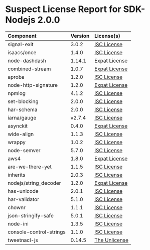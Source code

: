 
Suspect License Report for SDK-Nodejs 2.0.0
===========================================

|Component|Version|License(s)|
| :--- | :--- | :--- |
|signal-exit|3.0.2|[ISC License](../../license-data/14b0b50b-acd2-4fc8-ac65-3b15f9e58260.txt)|
|isaacs/once|1.4.0|[ISC License](../../license-data/14b0b50b-acd2-4fc8-ac65-3b15f9e58260.txt)|
|node-dashdash|1.14.1|[Expat License](../../license-data/19bd4215-a4d4-4ffe-8e54-fcd9558d4e96.txt)|
|combined-stream|1.0.7|[Expat License](../../license-data/19bd4215-a4d4-4ffe-8e54-fcd9558d4e96.txt)|
|aproba|1.2.0|[ISC License](../../license-data/14b0b50b-acd2-4fc8-ac65-3b15f9e58260.txt)|
|node-http-signature|1.2.0|[Expat License](../../license-data/19bd4215-a4d4-4ffe-8e54-fcd9558d4e96.txt)|
|npmlog|4.1.2|[ISC License](../../license-data/14b0b50b-acd2-4fc8-ac65-3b15f9e58260.txt)|
|set-blocking|2.0.0|[ISC License](../../license-data/14b0b50b-acd2-4fc8-ac65-3b15f9e58260.txt)|
|har-schema|2.0.0|[ISC License](../../license-data/14b0b50b-acd2-4fc8-ac65-3b15f9e58260.txt)|
|iarna/gauge|v2.7.4|[ISC License](../../license-data/14b0b50b-acd2-4fc8-ac65-3b15f9e58260.txt)|
|asynckit|0.4.0|[Expat License](../../license-data/19bd4215-a4d4-4ffe-8e54-fcd9558d4e96.txt)|
|wide-align|1.1.3|[ISC License](../../license-data/14b0b50b-acd2-4fc8-ac65-3b15f9e58260.txt)|
|wrappy|1.0.2|[ISC License](../../license-data/14b0b50b-acd2-4fc8-ac65-3b15f9e58260.txt)|
|node-semver|5.7.0|[ISC License](../../license-data/14b0b50b-acd2-4fc8-ac65-3b15f9e58260.txt)|
|aws4|1.8.0|[Expat License](../../license-data/19bd4215-a4d4-4ffe-8e54-fcd9558d4e96.txt)|
|are-we-there-yet|1.1.5|[ISC License](../../license-data/14b0b50b-acd2-4fc8-ac65-3b15f9e58260.txt)|
|inherits|2.0.3|[ISC License](../../license-data/14b0b50b-acd2-4fc8-ac65-3b15f9e58260.txt)|
|nodejs/string_decoder|1.2.0|[Expat License](../../license-data/19bd4215-a4d4-4ffe-8e54-fcd9558d4e96.txt)|
|has-unicode|2.0.1|[ISC License](../../license-data/14b0b50b-acd2-4fc8-ac65-3b15f9e58260.txt)|
|har-validator|5.1.0|[ISC License](../../license-data/14b0b50b-acd2-4fc8-ac65-3b15f9e58260.txt)|
|chownr|1.1.1|[ISC License](../../license-data/14b0b50b-acd2-4fc8-ac65-3b15f9e58260.txt)|
|json-stringify-safe|5.0.1|[ISC License](../../license-data/14b0b50b-acd2-4fc8-ac65-3b15f9e58260.txt)|
|node-ini|1.3.5|[ISC License](../../license-data/14b0b50b-acd2-4fc8-ac65-3b15f9e58260.txt)|
|console-control-strings|1.1.0|[ISC License](../../license-data/14b0b50b-acd2-4fc8-ac65-3b15f9e58260.txt)|
|tweetnacl-js|0.14.5|[The Unlicense](../../license-data/57b1f355-a0a0-4f5e-b4dd-019296e4eda6.txt)|
